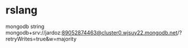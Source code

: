 # rslang
mongodb string mongodb+srv://jardoz:89052874463@cluster0.wjsuy22.mongodb.net/?retryWrites=true&w=majority
